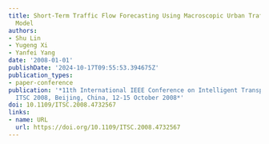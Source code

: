 ```yaml
---
title: Short-Term Traffic Flow Forecasting Using Macroscopic Urban Traffic Network
  Model
authors:
- Shu Lin
- Yugeng Xi
- Yanfei Yang
date: '2008-01-01'
publishDate: '2024-10-17T09:55:53.394675Z'
publication_types:
- paper-conference
publication: '*11th International IEEE Conference on Intelligent Transportation Systems,
  ITSC 2008, Beijing, China, 12-15 October 2008*'
doi: 10.1109/ITSC.2008.4732567
links:
- name: URL
  url: https://doi.org/10.1109/ITSC.2008.4732567
---
```

